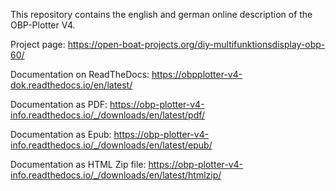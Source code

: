 This repository contains the english and german online description of the OBP-Plotter V4.

Project page: https://open-boat-projects.org/diy-multifunktionsdisplay-obp-60/

Documentation on ReadTheDocs: https://obpplotter-v4-dok.readthedocs.io/en/latest/

Documentation as PDF: https://obp-plotter-v4-info.readthedocs.io/_/downloads/en/latest/pdf/

Documentation as Epub: https://obp-plotter-v4-info.readthedocs.io/_/downloads/en/latest/epub/

Documentation as HTML Zip file: https://obp-plotter-v4-info.readthedocs.io/_/downloads/en/latest/htmlzip/
